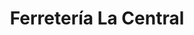 ---
title: "Ferretería La Central"
url: /san-francisco-de-dos-rios/ferreteria-la-central/
shop: hardware
---